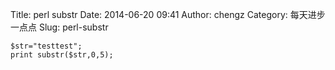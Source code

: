 Title: perl substr
Date: 2014-06-20 09:41
Author: chengz
Category: 每天进步一点点
Slug: perl-substr

    $str="testtest";  
    print substr($str,0,5);
